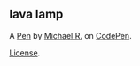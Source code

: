 lava lamp 
----------


A [Pen](https://codepen.io/killshot13/pen/VwWmQjM) by [Michael R.](https://codepen.io/killshot13) on [CodePen](https://codepen.io).

[License](https://codepen.io/license/pen/VwWmQjM).
